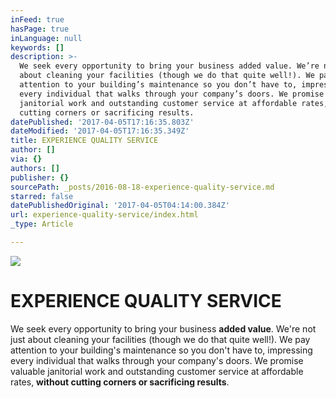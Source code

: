 ```yaml
---
inFeed: true
hasPage: true
inLanguage: null
keywords: []
description: >-
  We seek every opportunity to bring your business added value. We’re not just
  about cleaning your facilities (though we do that quite well!). We pay
  attention to your building’s maintenance so you don’t have to, impressing
  every individual that walks through your company’s doors. We promise valuable
  janitorial work and outstanding customer service at affordable rates, without
  cutting corners or sacrificing results.
datePublished: '2017-04-05T17:16:35.803Z'
dateModified: '2017-04-05T17:16:35.349Z'
title: EXPERIENCE QUALITY SERVICE
author: []
via: {}
authors: []
publisher: {}
sourcePath: _posts/2016-08-18-experience-quality-service.md
starred: false
datePublishedOriginal: '2017-04-05T04:14:00.384Z'
url: experience-quality-service/index.html
_type: Article

---
```

![](https://imgflo.herokuapp.com/graph/2b2431f8e7ba7b0/07023430c42039be84f6dd821a88bfde/croprotate.png?cropheight=786&cropwidth=783&degrees=0&input=https%3A%2F%2Fthe-grid-user-content.s3-us-west-2.amazonaws.com%2F2e433232-5fc0-4e49-b497-dfc0339f5544.png&x=5&y=213)

# EXPERIENCE QUALITY SERVICE

We seek every opportunity to bring your business **added value**. We're not just about cleaning your facilities (though we do that quite well!). We pay attention to your building's maintenance so you don't have to, impressing every individual that walks through your company's doors. We promise valuable janitorial work and outstanding customer service at affordable rates, **without cutting corners or sacrificing results**.